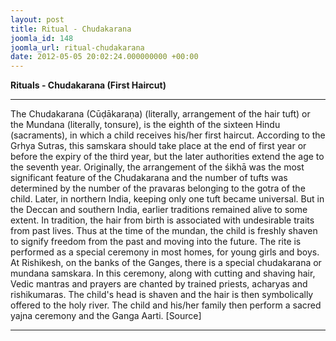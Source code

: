 ```yaml
---
layout: post
title: Ritual - Chudakarana
joomla_id: 148
joomla_url: ritual-chudakarana
date: 2012-05-05 20:02:24.000000000 +00:00
---
```

**Rituals - Chudakarana (First Haircut)**
* * *  
The Chudakarana (Cūḍākaraṇa) (literally, arrangement of the hair tuft) or the Mundana (literally, tonsure), is the eighth of the sixteen Hindu (sacraments), in which a child receives his/her first haircut.
According to the Grhya Sutras, this samskara should take place at the end of first year or before the expiry of the third year, but the later authorities extend the age to the seventh year.
Originally, the arrangement of the śikhā was the most significant feature of the Chudakarana and the number of tufts was determined by the number of the pravaras belonging to the gotra of the child. Later, in northern India, keeping only one tuft became universal. But in the Deccan and southern India, earlier traditions remained alive to some extent.
In tradition, the hair from birth is associated with undesirable traits from past lives. Thus at the time of the mundan, the child is freshly shaven to signify freedom from the past and moving into the future. The rite is performed as a special ceremony in most homes, for young girls and boys.
At Rishikesh, on the banks of the Ganges, there is a special chudakarana or mundana samskara. In this ceremony, along with cutting and shaving hair, Vedic mantras and prayers are chanted by trained priests, acharyas and rishikumaras. The child's head is shaven and the hair is then symbolically offered to the holy river. The child and his/her family then perform a sacred yajna ceremony and the Ganga Aarti.
[Source]
* * *
  
